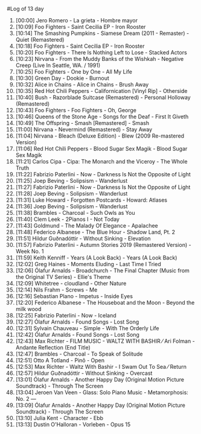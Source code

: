 #Log of 13 day

1. [00:00] Jero Romero - La grieta - Hombre mayor
1. [10:09] Foo Fighters - Saint Cecilia EP - Iron Rooster
1. [10:14] The Smashing Pumpkins - Siamese Dream (2011 - Remaster) - Quiet (Remastered)
1. [10:18] Foo Fighters - Saint Cecilia EP - Iron Rooster
1. [10:20] Foo Fighters - There Is Nothing Left to Lose - Stacked Actors
1. [10:23] Nirvana - From the Muddy Banks of the Wishkah - Negative Creep (Live In Seattle, WA. / 1991)
1. [10:25] Foo Fighters - One by One - All My Life
1. [10:30] Green Day - Dookie - Burnout
1. [10:32] Alice in Chains - Alice in Chains - Brush Away
1. [10:35] Red Hot Chili Peppers - Californication [Vinyl Rip] - Otherside
1. [10:40] Bush - Razorblade Suitcase (Remastered) - Personal Holloway (Remastered)
1. [10:43] Foo Fighters - Foo Fighters - Oh, George
1. [10:46] Queens of the Stone Age - Songs for the Deaf - First It Giveth
1. [10:49] The Offspring - Smash [Remastered] - Smash
1. [11:00] Nirvana - Nevermind (Remastered) - Stay Away
1. [11:04] Nirvana - Bleach (Deluxe Edition) - Blew (2009 Re-mastered Version)
1. [11:06] Red Hot Chili Peppers - Blood Sugar Sex Magik - Blood Sugar Sex Magik
1. [11:21] Carlos Cipa - Cipa: The Monarch and the Viceroy - The Whole Truth
1. [11:22] Fabrizio Paterlini - Now - Darkness Is Not the Opposite of Light
1. [11:25] Joep Beving - Solipsism - Wanderlust
1. [11:27] Fabrizio Paterlini - Now - Darkness Is Not the Opposite of Light
1. [11:28] Joep Beving - Solipsism - Wanderlust
1. [11:31] Luke Howard - Forgotten Postcards - Howard: Atlases
1. [11:36] Joep Beving - Solipsism - Wanderlust
1. [11:38] Brambles - Charcoal - Such Owls as You
1. [11:40] Clem Leek - 2Pianos I - Not Today
1. [11:43] Goldmund - The Malady Of Elegance - Apalachee
1. [11:48] Federico Albanese - The Blue Hour - Shadow Land, Pt. 2
1. [11:51] Hildur Guðnadóttir - Without Sinking - Elevation
1. [11:57] Fabrizio Paterlini - Autumn Stories 2019 (Remastered Version) - Week No. 1
1. [11:59] Keith Kenniff - Years (A Look Back) - Years (A Look Back)
1. [12:02] Greg Haines - Moments Eluding - Last Time I Tried
1. [12:06] Ólafur Arnalds - Broadchurch - The Final Chapter (Music from the Original TV Series) - Ellie's Theme
1. [12:09] Whitetree - cloudland - Other Nature
1. [12:14] Nils Frahm - Screws - Me
1. [12:16] Sebastian Plano - Impetus - Inside Eyes
1. [12:20] Federico Albanese - The Houseboat and the Moon - Beyond the milk wood
1. [12:25] Fabrizio Paterlini - Now - Iceland
1. [12:27] Ólafur Arnalds - Found Songs - Lost Song
1. [12:31] Sylvain Chauveau - Simple - With The Orderly Life
1. [12:42] Ólafur Arnalds - Found Songs - Lost Song
1. [12:43] Max Richter - FILM MUSIC - WALTZ WITH BASHIR ⁄ Ari Folman - Andante   Reflection (End Title)
1. [12:47] Brambles - Charcoal - To Speak of Solitude
1. [12:51] Otto A Totland - Pinô - Open
1. [12:53] Max Richter - Waltz With Bashir - I Swam Out To Sea ⁄ Return
1. [12:57] Hildur Guðnadóttir - Without Sinking - Overcast
1. [13:01] Ólafur Arnalds - Another Happy Day (Original Motion Picture Soundtrack) - Through The Screen
1. [13:04] Jeroen Van Veen - Glass: Solo Piano Music - Metamorphosis: No. 2 —
1. [13:09] Ólafur Arnalds - Another Happy Day (Original Motion Picture Soundtrack) - Through The Screen
1. [13:10] Julia Kent - Character - Ebb
1. [13:13] Dustin O'Halloran - Vorleben - Opus 15

